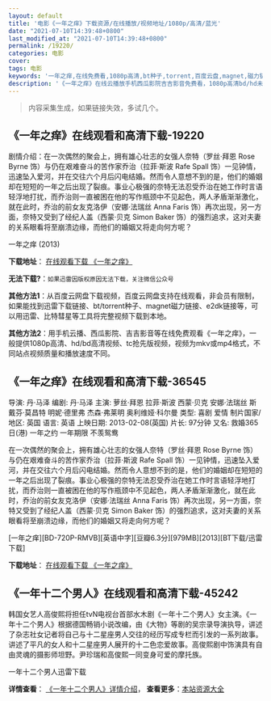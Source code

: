 ```yaml
---
layout: default
title: '电影《一年之痒》下载资源/在线播放/视频地址/1080p/高清/蓝光'
date: "2021-07-10T14:39:48+0800"
last_modified_at: "2021-07-10T14:39:48+0800"
permalink: /19220/
categories: 电影
cover:
tags: 电影
keywords: '一年之痒,在线免费看,1080p高清,bt种子,torrent,百度云盘,magnet,磁力链,迅雷下载资源'
description: '《一年之痒》在线云播放手机西瓜影院吉吉影音免费看，1080p高清bd/hd未删减完整版和tc抢先枪版，mkv/mp4格式，附带bt/torrent种子、magnet/磁力链、百度云盘、网盘资源迅雷下载链接'
---
```


>内容采集生成，如果链接失效，多试几个。


## 《一年之痒》在线观看和高清下载-19220

剧情介绍：在一次偶然的聚会上，拥有雄心壮志的女强人奈特（罗丝·拜恩 Rose Byrne 饰）与仍在艰难奋斗的苦作家乔治（拉菲·斯波 Rafe Spall 饰）一见钟情，迅速坠入爱河，并在交往六个月后闪电结婚。然而令人意想不到的是，他们的婚姻却在短短的一年之后出现了裂痕。事业心极强的奈特无法忍受乔治在她工作时言语轻浮地打扰，而乔治则一直被困在他的写作瓶颈中不见起色，两人矛盾渐渐激化，就在此时，乔治的前女友克洛伊（安娜·法瑞丝 Anna Faris 饰）再次出现，另一方面，奈特又受到了经纪人盖（西蒙·贝克 Simon Baker 饰）的强烈追求，这对夫妻的关系眼看将至崩溃边缘，而他们的婚姻又将走向何方呢？


一年之痒 (2013)

**下载地址**： [在线观看下载 《一年之痒》](https://www.btbtdy.me/btdy/dy2477.html) 


**无法下载?**：`如果迅雷因版权原因无法下载，关注微信公众号 `

**其他方法1**：从百度云网盘下载视频，百度云网盘支持在线观看，非会员有限制，如果能找到迅雷下载链接、bt/torrent种子、magnet磁力链接、e2dk链接等，可以用迅雷、比特彗星等工具将完整视频下载到本地。

**其他方法2**：用手机云播、西瓜影院、吉吉影音等在线免费观看《一年之痒》，一般提供1080p高清、hd/bd高清视频、tc抢先版视频，视频为mkv或mp4格式，不同站点视频质量和播放速度不同。


## 《一年之痒》在线观看和高清下载-36545

导演: 丹·马泽 编剧: 丹·马泽 主演: 萝丝·拜恩 拉菲·斯波 西蒙·贝克 安娜·法瑞丝 斯戴芬·莫昌特 明妮·德里弗 杰森·弗莱明 奥利维娅·科尔曼 类型: 喜剧 爱情 制片国家/地区: 英国 语言: 英语 上映日期: 2013-02-08(英国) 片长: 97分钟 又名: 救婚365日(港) 一年之约 一年期限 不羡鸳鸯

在一次偶然的聚会上，拥有雄心壮志的女强人奈特（罗丝·拜恩 Rose Byrne 饰）与仍在艰难奋斗的苦作家乔治（拉菲·斯波 Rafe Spall 饰）一见钟情，迅速坠入爱河，并在交往六个月后闪电结婚。然而令人意想不到的是，他们的婚姻却在短短的一年之后出现了裂痕。事业心极强的奈特无法忍受乔治在她工作时言语轻浮地打扰，而乔治则一直被困在他的写作瓶颈中不见起色，两人矛盾渐渐激化，就在此时，乔治的前女友克洛伊（安娜·法瑞丝 Anna Faris 饰）再次出现，另一方面，奈特又受到了经纪人盖（西蒙·贝克 Simon Baker 饰）的强烈追求，这对夫妻的关系眼看将至崩溃边缘，而他们的婚姻又将走向何方呢？


[一年之痒][BD-720P-RMVB][英语中字][豆瓣6.3分][979MB][2013][BT下载/迅雷下载]

**下载地址**： [在线观看下载 《一年之痒》](https://www.btdx8.com/torrent/i_give_it_a_year_2013.html) 


## 《一年十二个男人》在线观看和高清下载-45242

韩国女艺人高俊熙将担任tvN电视台首部水木剧《一年十二个男人》女主演。《一年十二个男人》根据德国畅销小说改编，由《大物》等剧的吴宗录导演执导，讲述了杂志社女记者将自己与十二星座男人交往的经历写成专栏而引发的一系列故事。讲述了平凡的女人和十二星座男人展开的十二色恋爱故事。高俊熙剧中饰演具有自由灵魂的摄影师坦野。尹珍瑞和高俊熙一同变身可爱的摩托族。


一年十二个男人迅雷下载

**详情查看**： [《一年十二个男人》详情介绍](/movie/45242/)， **查看更多**：[本站资源大全](/movie/t/all/)

